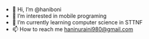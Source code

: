 - 👋 Hi, I’m @haniboni
- 👀 I’m interested in mobile programing
- 🌱 I’m currently learning computer science in STTNF
- 📫 How to reach me haninuraini980@gmail.com

<!---
haniboni/haniboni is a ✨ special ✨ repository because its `README.md` (this file) appears on your GitHub profile.
You can click the Preview link to take a look at your changes.
--->
